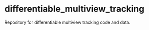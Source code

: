 # differentiable_multiview_tracking
Repository for differentiable multiview tracking code and data.
